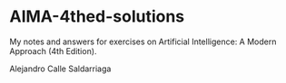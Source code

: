 # AIMA-4thed-solutions
My notes and answers for exercises on Artificial Intelligence: A Modern Approach (4th Edition). 

Alejandro Calle Saldarriaga

